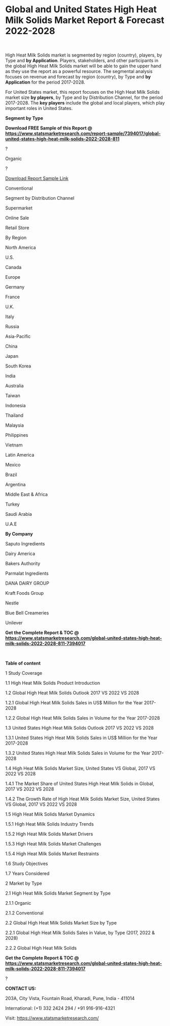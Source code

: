 <h1>Global and United States High Heat Milk Solids Market Report & Forecast 2022-2028</h1><br/><p>High Heat Milk Solids market is segmented by region (country), players, by Type and <strong>by Application</strong>. Players, stakeholders, and other participants in the global High Heat Milk Solids market will be able to gain the upper hand as they use the report as a powerful resource. The segmental analysis focuses on revenue and forecast by region (country), by Type and <strong>by Application</strong> for the period 2017-2028.</p>
 
 
 
 <p>For United States market, this report focuses on the High Heat Milk Solids market size <strong>by players</strong>, by Type and by Distribution Channel, for the period 2017-2028. The <strong>key players</strong> include the global and local players, which play important roles in United States.</p>
 
 
 
 <p><strong>Segment by Type</strong></p>
 
 
 
 <div><b>Download FREE Sample of this Report @ <a href="https://www.statsmarketresearch.com/download-free-sample/7394017/global-united-states-high-heat-milk-solids-2022-2028-811">https://www.statsmarketresearch.com/report-sample/7394017/global-united-states-high-heat-milk-solids-2022-2028-811</a></b></div>
 
 
 
 <p>? </p>
 
 
 
 <p>Organic</p>
 
 
 
 <p>? </p>
 
 
 
 <p><a href="https://www.statsmarketresearch.com/download-free-sample/7394017/global-united-states-high-heat-milk-solids-2022-2028-811">Download Report Sample Link</a></p>
 
 
 
 <p>Conventional</p>
 
 
 
 <p>Segment by Distribution Channel</p>
 
 
 
 <p>Supermarket</p>
 
 
 
 <p>Online Sale</p>
 
 
 
 <p>Retail Store</p>
 
 
 
 <p>By Region</p>
 
 
 
 <p>North America</p>
 
 
 
 <p>U.S.</p>
 
 
 
 <p>Canada</p>
 
 
 
 <p>Europe</p>
 
 
 
 <p>Germany</p>
 
 
 
 <p>France</p>
 
 
 
 <p>U.K.</p>
 
 
 
 <p>Italy</p>
 
 
 
 <p>Russia</p>
 
 
 
 <p>Asia-Pacific</p>
 
 
 
 <p>China</p>
 
 
 
 <p>Japan</p>
 
 
 
 <p>South Korea</p>
 
 
 
 <p>India</p>
 
 
 
 <p>Australia</p>
 
 
 
 <p>Taiwan</p>
 
 
 
 <p>Indonesia</p>
 
 
 
 <p>Thailand</p>
 
 
 
 <p>Malaysia</p>
 
 
 
 <p>Philippines</p>
 
 
 
 <p>Vietnam</p>
 
 
 
 <p>Latin America</p>
 
 
 
 <p>Mexico</p>
 
 
 
 <p>Brazil</p>
 
 
 
 <p>Argentina</p>
 
 
 
 <p>Middle East & Africa</p>
 
 
 
 <p>Turkey</p>
 
 
 
 <p>Saudi Arabia</p>
 
 
 
 <p>U.A.E</p>
 
 
 
 <p><strong>By Company</strong></p>
 
 
 
 <p>Saputo Ingredients</p>
 
 
 
 <p>Dairy America</p>
 
 
 
 <p>Bakers Authority</p>
 
 
 
 <p>Parmalat Ingredients</p>
 
 
 
 <p>DANA DAIRY GROUP</p>
 
 
 
 <p>Kraft Foods Group</p>
 
 
 
 <p>Nestle</p>
 
 
 
 <p>Blue Bell Creameries</p>
 
 
 
 <p>Unilever</p>
 
 
 
 <div><b>Get the Complete Report & TOC @ <a href="https://www.statsmarketresearch.com/global-united-states-high-heat-milk-solids-2022-2028-811-7394017">https://www.statsmarketresearch.com/global-united-states-high-heat-milk-solids-2022-2028-811-7394017</a></b></div>
 
 
 
 <p><br />
 
 <b>Table of content</b></p>
 
 
 
 <p>1 Study Coverage<br />
 
 1.1 High Heat Milk Solids Product Introduction<br />
 
 1.2 Global High Heat Milk Solids Outlook 2017 VS 2022 VS 2028<br />
 
 1.2.1 Global High Heat Milk Solids Sales in US$ Million for the Year 2017-2028<br />
 
 1.2.2 Global High Heat Milk Solids Sales in Volume for the Year 2017-2028<br />
 
 1.3 United States High Heat Milk Solids Outlook 2017 VS 2022 VS 2028<br />
 
 1.3.1 United States High Heat Milk Solids Sales in US$ Million for the Year 2017-2028<br />
 
 1.3.2 United States High Heat Milk Solids Sales in Volume for the Year 2017-2028<br />
 
 1.4 High Heat Milk Solids Market Size, United States VS Global, 2017 VS 2022 VS 2028<br />
 
 1.4.1 The Market Share of United States High Heat Milk Solids in Global, 2017 VS 2022 VS 2028<br />
 
 1.4.2 The Growth Rate of High Heat Milk Solids Market Size, United States VS Global, 2017 VS 2022 VS 2028<br />
 
 1.5 High Heat Milk Solids Market Dynamics<br />
 
 1.5.1 High Heat Milk Solids Industry Trends<br />
 
 1.5.2 High Heat Milk Solids Market Drivers<br />
 
 1.5.3 High Heat Milk Solids Market Challenges<br />
 
 1.5.4 High Heat Milk Solids Market Restraints<br />
 
 1.6 Study Objectives<br />
 
 1.7 Years Considered<br />
 
 2 Market by Type<br />
 
 2.1 High Heat Milk Solids Market Segment by Type<br />
 
 2.1.1 Organic<br />
 
 2.1.2 Conventional<br />
 
 2.2 Global High Heat Milk Solids Market Size by Type<br />
 
 2.2.1 Global High Heat Milk Solids Sales in Value, by Type (2017, 2022 & 2028)<br />
 
 2.2.2 Global High Heat Milk Solids</p>
 
 
 
 <div><b>Get the Complete Report & TOC @ <a href="https://www.statsmarketresearch.com/global-united-states-high-heat-milk-solids-2022-2028-811-7394017">https://www.statsmarketresearch.com/global-united-states-high-heat-milk-solids-2022-2028-811-7394017</a></b></div>
 
 
 
 <p>? </p>
 
 
 
 <p><b>CONTACT US:</b><br />
 
 203A, City Vista, Fountain Road, Kharadi, Pune, India - 411014<br />
 
 International: (+1) 332 2424 294 / +91 916-916-4321<br />
 
 Visit: <a href="https://www.statsmarketresearch.com/">https://www.statsmarketresearch.com/</a></p>